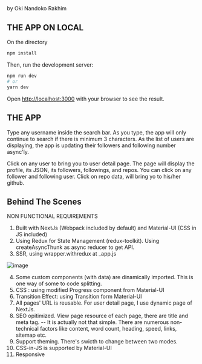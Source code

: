 
## 
by Oki Nandoko Rakhim




## THE APP ON LOCAL

On the directory

```bash
npm install
```

Then, run the development server:

```bash
npm run dev
# or
yarn dev
```

Open [http://localhost:3000](http://localhost:3000) with your browser to see the result.



## THE APP


Type any username inside the search bar. As you type, the app will only continue to search if there is minimum 3 characters.
As the list of users are displaying, the app is updating their followers and following number async'ly. 

Click on any user to bring you to user detail page. The page will display the profile, its JSON, its followers, followings, and repos.
You can click on any follower and following user. Click on repo data, will bring yo to his/her github.


## Behind The Scenes
NON FUNCTIONAL REQUIREMENTS
1. Built with NextJs (Webpack included by default) and Material-UI (CSS in JS included)
2. Using Redux for State Management (redux-toolkit). Using createAsyncThunk as async reducer to get API.
3. SSR, using wrapper.withredux at _app.js

![image](https://user-images.githubusercontent.com/5979589/112420717-42154880-8d60-11eb-92d7-2424c2674daf.png)

4. Some custom components (with data) are dinamically imported. This is one way of some to code splitting.
5. CSS : using modified Progress component from Material-UI
6. Transition Effect: using Transition form Material-UI
7. All pages' URL is reusable. For user detail page, I use dynamic page of NextJs.
8. SEO opitimized. View page resource of each page, there are title and meta tag.
   -- It is actually not that simple. There are numerous non-technical factors like content, word count, heading, speed, links, sitemap etc.
9. Support theming. There's swicth to change between two modes.
10. CSS-in-JS is supported by Material-UI
11. Responsive

